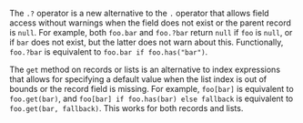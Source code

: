 The `.?` operator is a new alternative to the `.` operator that allows field
access without warnings when the field does not exist or the parent record is
`null`. For example, both `foo.bar` and `foo.?bar` return `null` if `foo` is
`null`, or if `bar` does not exist, but the latter does not warn about this.
Functionally, `foo.?bar` is equivalent to `foo.bar if foo.has("bar")`.

The `get` method on records or lists is an alternative to index expressions that
allows for specifying a default value when the list index is out of bounds or
the record field is missing. For example, `foo[bar]` is equivalent to
`foo.get(bar)`, and `foo[bar] if foo.has(bar) else fallback` is equivalent to
`foo.get(bar, fallback)`. This works for both records and lists.
